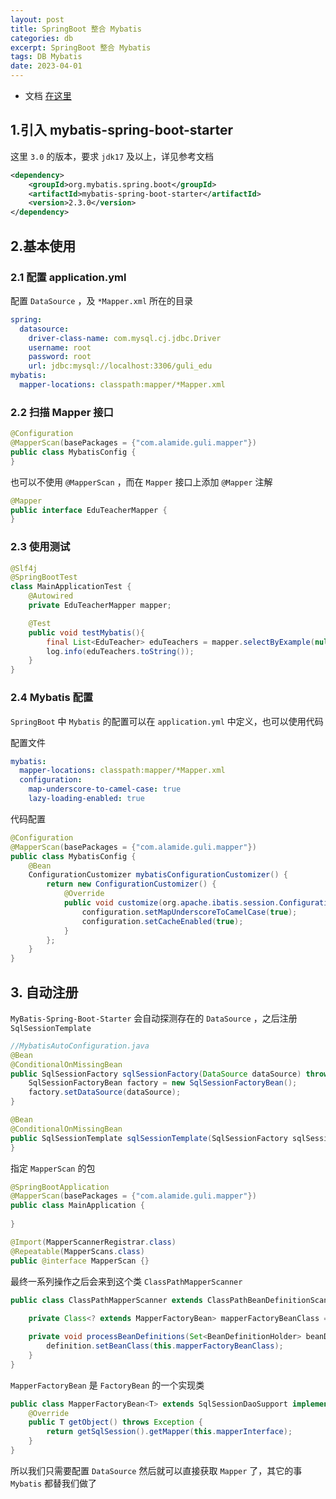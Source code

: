 ```yaml
---
layout: post
title: SpringBoot 整合 Mybatis
categories: db
excerpt: SpringBoot 整合 Mybatis
tags: DB Mybatis 
date: 2023-04-01
---
```

* 文档 [在这里](https://github.com/mybatis/spring-boot-starter/blob/master/mybatis-spring-boot-autoconfigure/src/site/zh/markdown/index.md)

## 1.引入 mybatis-spring-boot-starter
这里 `3.0` 的版本，要求 `jdk17` 及以上，详见参考文档
```xml
<dependency>
    <groupId>org.mybatis.spring.boot</groupId>
    <artifactId>mybatis-spring-boot-starter</artifactId>
    <version>2.3.0</version>
</dependency>
```

## 2.基本使用
### 2.1 配置 application.yml
配置 `DataSource` ，及 `*Mapper.xml` 所在的目录
```yml
spring:
  datasource:
    driver-class-name: com.mysql.cj.jdbc.Driver
    username: root
    password: root
    url: jdbc:mysql://localhost:3306/guli_edu
mybatis:
  mapper-locations: classpath:mapper/*Mapper.xml
```
### 2.2 扫描 Mapper 接口
```java
@Configuration
@MapperScan(basePackages = {"com.alamide.guli.mapper"})
public class MybatisConfig {
}
```

也可以不使用 `@MapperScan` ，而在 `Mapper` 接口上添加 `@Mapper` 注解

```java
@Mapper
public interface EduTeacherMapper {
}
```
### 2.3 使用测试
```java
@Slf4j
@SpringBootTest
class MainApplicationTest {
    @Autowired
    private EduTeacherMapper mapper;

    @Test
    public void testMybatis(){
        final List<EduTeacher> eduTeachers = mapper.selectByExample(null);
        log.info(eduTeachers.toString());
    }
}
```

### 2.4 Mybatis 配置
`SpringBoot` 中 `Mybatis` 的配置可以在 `application.yml` 中定义，也可以使用代码

配置文件
```yml
mybatis:
  mapper-locations: classpath:mapper/*Mapper.xml
  configuration:
    map-underscore-to-camel-case: true
    lazy-loading-enabled: true
```

代码配置
```java
@Configuration
@MapperScan(basePackages = {"com.alamide.guli.mapper"})
public class MybatisConfig {
    @Bean
    ConfigurationCustomizer mybatisConfigurationCustomizer() {
        return new ConfigurationCustomizer() {
            @Override
            public void customize(org.apache.ibatis.session.Configuration configuration) {
                configuration.setMapUnderscoreToCamelCase(true);
                configuration.setCacheEnabled(true);
            }
        };
    }
}
```

## 3. 自动注册
`MyBatis-Spring-Boot-Starter` 会自动探测存在的 `DataSource` ，之后注册 `SqlSessionTemplate`
```java
//MybatisAutoConfiguration.java
@Bean
@ConditionalOnMissingBean
public SqlSessionFactory sqlSessionFactory(DataSource dataSource) throws Exception {
    SqlSessionFactoryBean factory = new SqlSessionFactoryBean();
    factory.setDataSource(dataSource);
}

@Bean
@ConditionalOnMissingBean
public SqlSessionTemplate sqlSessionTemplate(SqlSessionFactory sqlSessionFactory) {
}
```

指定 `MapperScan` 的包
```java
@SpringBootApplication
@MapperScan(basePackages = {"com.alamide.guli.mapper"})
public class MainApplication {
             
}

@Import(MapperScannerRegistrar.class)
@Repeatable(MapperScans.class)
public @interface MapperScan {}
```

最终一系列操作之后会来到这个类 `ClassPathMapperScanner` 
```java
public class ClassPathMapperScanner extends ClassPathBeanDefinitionScanner {
    
    private Class<? extends MapperFactoryBean> mapperFactoryBeanClass = MapperFactoryBean.class;

    private void processBeanDefinitions(Set<BeanDefinitionHolder> beanDefinitions) {
        definition.setBeanClass(this.mapperFactoryBeanClass);
    }
}
```
`MapperFactoryBean` 是 `FactoryBean` 的一个实现类

```java
public class MapperFactoryBean<T> extends SqlSessionDaoSupport implements FactoryBean<T> {
    @Override
    public T getObject() throws Exception {
        return getSqlSession().getMapper(this.mapperInterface);
    }
}
```

所以我们只需要配置 `DataSource` 然后就可以直接获取 `Mapper` 了，其它的事 `Mybatis` 都替我们做了